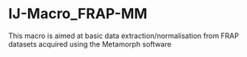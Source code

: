 # IJ-Macro_FRAP-MM
This macro is aimed at basic data extraction/normalisation from FRAP datasets acquired using the Metamorph software
